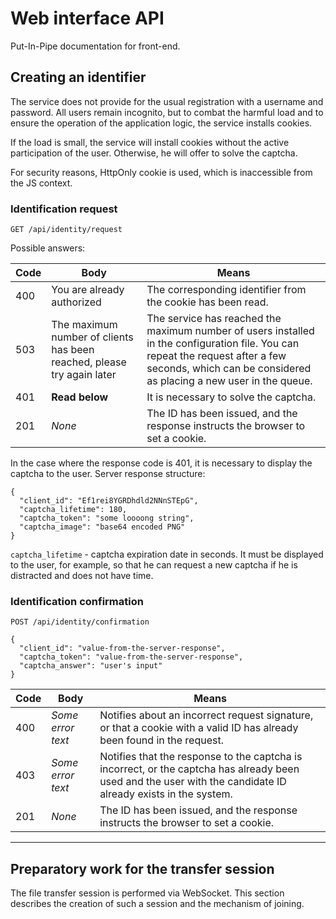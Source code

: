 # Web interface API

Put-In-Pipe documentation for front-end.

## Creating an identifier

The service does not provide for the usual registration with a username and password. All users remain incognito, but to combat the harmful load and to ensure the operation of the application logic, the service installs cookies.

If the load is small, the service will install cookies without the active participation of the user. Otherwise, he will offer to solve the captcha.

For security reasons, HttpOnly cookie is used, which is inaccessible from the JS context.

### Identification request

```
GET /api/identity/request
```

Possible answers:

| Code | Body | Means |
|---|---|---|
| 400 | You are already authorized | The corresponding identifier from the cookie has been read. |
| 503 | The maximum number of clients has been reached, please try again later | The service has reached the maximum number of users installed in the configuration file. You can repeat the request after a few seconds, which can be considered as placing a new user in the queue. |
| 401 | **Read below** | It is necessary to solve the captcha. |
| 201 | *None* | The ID has been issued, and the response instructs the browser to set a cookie. |

In the case where the response code is 401, it is necessary to display the captcha to the user. Server response structure:

```
{
  "client_id": "Ef1rei8YGRDhdld2NNnSTEpG",
  "captcha_lifetime": 180,
  "captcha_token": "some loooong string",
  "captcha_image": "base64 encoded PNG"
}
```

`captcha_lifetime` - captcha expiration date in seconds. It must be displayed to the user, for example, so that he can request a new captcha if he is distracted and does not have time.

### Identification confirmation

```
POST /api/identity/confirmation

{
  "client_id": "value-from-the-server-response",
  "captcha_token": "value-from-the-server-response", 
  "captcha_answer": "user's input"
}
```

| Code | Body | Means |
|---|---|---|
| 400 | *Some error text* | Notifies about an incorrect request signature, or that a cookie with a valid ID has already been found in the request. |
| 403 | *Some error text* | Notifies that the response to the captcha is incorrect, or the captcha has already been used and the user with the candidate ID already exists in the system. |
| 201 | *None* | The ID has been issued, and the response instructs the browser to set a cookie. |

---

## Preparatory work for the transfer session

The file transfer session is performed via WebSocket. This section describes the creation of such a session and the mechanism of joining.
